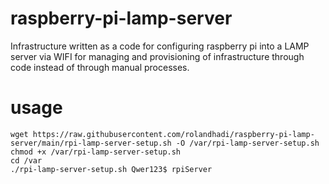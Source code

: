 # raspberry-pi-lamp-server
Infrastructure written as a code for configuring raspberry pi into a LAMP server via WIFI for managing and provisioning of infrastructure through code instead of through manual processes.

# usage
```
wget https://raw.githubusercontent.com/rolandhadi/raspberry-pi-lamp-server/main/rpi-lamp-server-setup.sh -O /var/rpi-lamp-server-setup.sh
chmod +x /var/rpi-lamp-server-setup.sh
cd /var
./rpi-lamp-server-setup.sh Qwer123$ rpiServer
```
